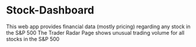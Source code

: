 # Stock-Dashboard
This web app provides financial data (mostly pricing) regarding any stock in the S&P 500
The Trader Radar Page shows unusual trading volume for all stocks in the S&P 500
